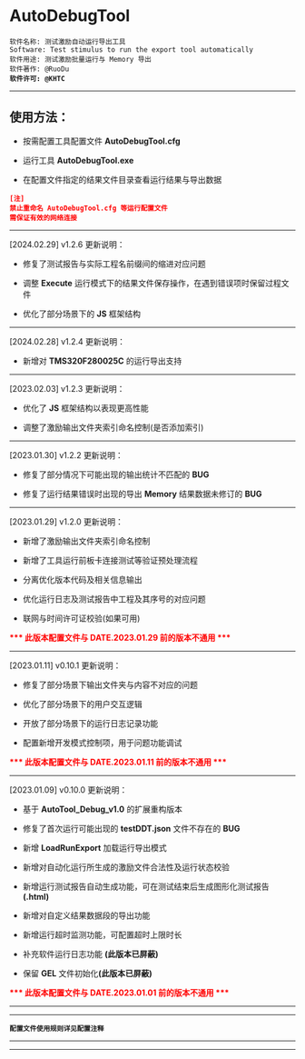 # AutoDebugTool

`软件名称: 测试激励自动运行导出工具`<br>
`Software: Test stimulus to run the export tool automatically`<br>
`软件用途: 测试激励批量运行与 Memory 导出`<br>
`软件著作: @RuoDu`<br>
<b>`软件许可: @KHTC`</b>

***

## 使用方法：

* <p>按需配置工具配置文件 <b>AutoDebugTool.cfg</b></p>
* <p>运行工具 <b>AutoDebugTool.exe</b></p>
* <p>在配置文件指定的结果文件目录查看运行结果与导出数据</p>

<font color=#ff0000><b>
`[注]`<br>
`禁止重命名 AutoDebugTool.cfg 等运行配置文件`<br>
`需保证有效的网络连接`
</b></font>

***

[2024.02.29] v1.2.6 更新说明：
* <p>修复了测试报告与实际工程名前缀间的缩进对应问题</p>
* <p>调整 <b>Execute</b> 运行模式下的结果文件保存操作，在遇到错误项时保留过程文件</p>
* <p>优化了部分场景下的 <b>JS</b> 框架结构</p>

***

[2024.02.28] v1.2.4 更新说明：

* <p>新增对 <b>TMS320F280025C</b> 的运行导出支持</p>

***

[2023.02.03] v1.2.3 更新说明：

* <p>优化了 <b>JS</b> 框架结构以表现更高性能</p>
* <p>调整了激励输出文件夹索引命名控制(是否添加索引)</p>

***

[2023.01.30] v1.2.2 更新说明：

* <p>修复了部分情况下可能出现的输出统计不匹配的 <b>BUG</b></p>
* <p>修复了运行结果错误时出现的导出 <b>Memory</b> 结果数据未修订的 <b>BUG</b></p>

***

[2023.01.29] v1.2.0 更新说明：

* <p>新增了激励输出文件夹索引命名控制</p>
* <p>新增了工具运行前板卡连接测试等验证预处理流程</p>
* <p>分离优化版本代码及相关信息输出</p>
* <p>优化运行日志及测试报告中工程及其序号的对应问题</p>
* <p>联网与时间许可证校验(如果可用)</p>

<font color=#ff0000><b>*** 此版本配置文件与 DATE.2023.01.29 前的版本不通用 ***</b></font>

***

[2023.01.11] v0.10.1 更新说明：

* <p>修复了部分场景下输出文件夹与内容不对应的问题</p>
* <p>优化了部分场景下的用户交互逻辑</p>
* <p>开放了部分场景下的运行日志记录功能</p>
* <p>配置新增开发模式控制项，用于问题功能调试</p>

<font color=#ff0000><b>*** 此版本配置文件与 DATE.2023.01.11 前的版本不通用 ***</b></font>

***

[2023.01.09] v0.10.0 更新说明：

* <p>基于 <b>AutoTool_Debug_v1.0</b> 的扩展重构版本</p>
* <p>修复了首次运行可能出现的 <b>testDDT.json</b> 文件不存在的 <b>BUG</b></p>
* <p>新增 <b>LoadRunExport</b> 加载运行导出模式</p>
* <p>新增对自动化运行所生成的激励文件合法性及运行状态校验</p>
* <p>新增运行测试报告自动生成功能，可在测试结束后生成图形化测试报告<b> (.html)</b></p>
* <p>新增对自定义结果数据段的导出功能</p>
* <p>新增运行超时监测功能，可配置超时上限时长</p>
* <p>补充软件运行日志功能 <b>(此版本已屏蔽)</b></p>
* <p>保留 <b>GEL</b> 文件初始化<b>(此版本已屏蔽)</b></p>

<font color=#ff0000><b>*** 此版本配置文件与 DATE.2023.01.01 前的版本不通用 ***</b></font>

***
***
<b>`配置文件使用规则详见配置注释`</b>
***
***
